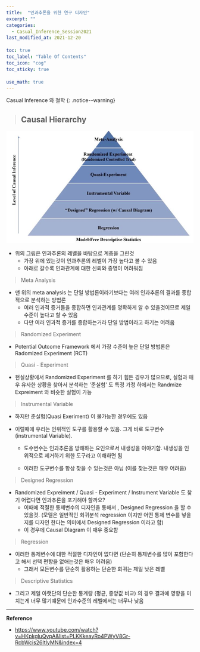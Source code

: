 ```yaml
---
title:  "인과추론을 위한 연구 디자인"
excerpt: ""
categories:
  - Casual_Inference_Session2021
last_modified_at: 2021-12-20

toc: true
toc_label: "Table Of Contents"
toc_icon: "cog"
toc_sticky: true

use_math: true
---
```


 Casual Inference 와 철학
{: .notice--warning}

> ## Causal Hierarchy

![jpg](/assets/images/Stat/134_1.jpg)

- 위의 그림은 인과추론의 레벨을 바탕으로 계층을 그린것
  - 가장 위에 있는것이 인과추론의 레벨이 가장 높다고 볼 수 있음
  - 아래로 갈수록 인과관계에 대한 신뢰와 증명이 어려워짐 

> Meta Analysis

- 맨 위의 meta analysis 는 단일 방법론이라기보다는 여러 인과추론의 결과를 종합적으로 분석하는 방법론
  - 여러 인과적 증거들을 종합하면 인과관계를 명확하게 알 수 있을것이므로 제일 수준이 높다고 할 수 있음
  - 다만 여러 인과적 증거를 종합하는거라 단일 방법이라고 하기는 어려움

> Randomized Experiment

- Potential Outcome Framework 에서 가장 수준이 높은 단일 방법론은 Radomized Experiment (RCT)

> Quasi - Experiment 

- 현실상황에서 Randomized Experiment 를 하기 힘든 경우가 많으므로, 실험과 매우 유사한 상황을 찾아서 분석하는 '준실험' 도 특정 가정 하에서는 Randmize Expreiment 와 비슷한 실험이 가능 

> Instrumental Variable

- 하지만 준실험(Quasi Exeriment) 이 불가능한 경우에도 있음

- 이럴때에 우리는 인위적인 도구를 활용할 수 있음. 그게 바로 도구변수 (instrumental Variable).

  -  도수변수는 인과추론을 방해하는 요인으로서 내생성을 이야기함. 내생성을 인위적으로 제거하기 위한 도구라고 이해하면 됨 

  - 이러한 도구변수를 항상 찾을 수 있는것은 아님 (이를 찾는것은 매우 어려움)

> Designed Regression

- Randomized Expreiment / Quasi - Experiment / Instrument Variable 도 찾기 어렵다면 인과추론을 포기해야 할까요? 
  - 이때에 적절한 통제변수의 디자인을 통해서 , Designed Regression 을 할 수 있을것. (모델은 일반적인 회귀분석 regression 이지만 어떤 통제 변수를 넣을지를 디자인 한다는 의미에서 Designed Regression 이라고 함) 
  - 이 경우에 Causal DIagram 이 매우 중요함

> Regression

- 이러한 통제변수에 대한 적절한 디자인이 없다면 (단순히 통제변수를 많이 포함한다고 해서 선택 편향을 없애는것은 매우 어려움) 
  - 그래서 모든변수를 단순히 활용하는 단순한 회귀는 제일 낮은 레벨 

> Descriptive Statistics 

- 그리고 제일 아랫단의 단순한 통계량 (평균, 중앙값 비교) 의 경우 결과에 영향을 미치는게 너무 많기떄문에 인과수준의 레벨에서는 너무나 낮음

---

**Reference**

- https://www.youtube.com/watch?v=HKpkgluQypA&list=PLKKkeayRo4PWyV8Gr-RcbWcis26ltIyMN&index=4

